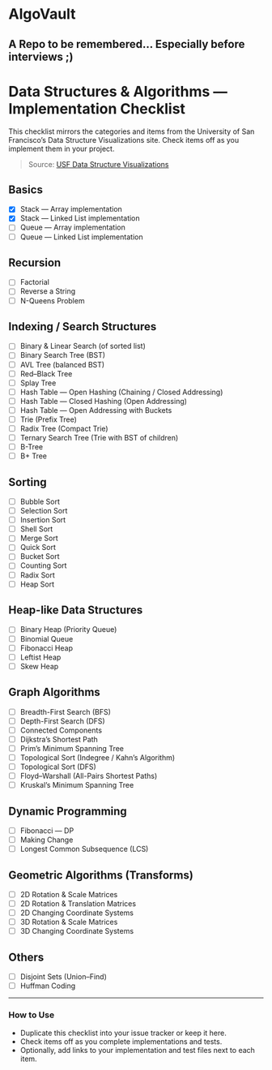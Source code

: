 # AlgoVault
## A Repo to be remembered... Especially before interviews ;)
# Data Structures & Algorithms — Implementation Checklist

This checklist mirrors the categories and items from the University of San Francisco’s Data Structure Visualizations site. Check items off as you implement them in your project.

> Source: [USF Data Structure Visualizations](https://www.cs.usfca.edu/~galles/visualization/Algorithms.html)

## Basics
- [x] Stack — Array implementation
- [x] Stack — Linked List implementation
- [ ] Queue — Array implementation
- [ ] Queue — Linked List implementation

## Recursion
- [ ] Factorial
- [ ] Reverse a String
- [ ] N-Queens Problem

## Indexing / Search Structures
- [ ] Binary & Linear Search (of sorted list)
- [ ] Binary Search Tree (BST)
- [ ] AVL Tree (balanced BST)
- [ ] Red–Black Tree
- [ ] Splay Tree
- [ ] Hash Table — Open Hashing (Chaining / Closed Addressing)
- [ ] Hash Table — Closed Hashing (Open Addressing)
- [ ] Hash Table — Open Addressing with Buckets
- [ ] Trie (Prefix Tree)
- [ ] Radix Tree (Compact Trie)
- [ ] Ternary Search Tree (Trie with BST of children)
- [ ] B-Tree
- [ ] B+ Tree

## Sorting
- [ ] Bubble Sort
- [ ] Selection Sort
- [ ] Insertion Sort
- [ ] Shell Sort
- [ ] Merge Sort
- [ ] Quick Sort
- [ ] Bucket Sort
- [ ] Counting Sort
- [ ] Radix Sort
- [ ] Heap Sort

## Heap-like Data Structures
- [ ] Binary Heap (Priority Queue)
- [ ] Binomial Queue
- [ ] Fibonacci Heap
- [ ] Leftist Heap
- [ ] Skew Heap

## Graph Algorithms
- [ ] Breadth-First Search (BFS)
- [ ] Depth-First Search (DFS)
- [ ] Connected Components
- [ ] Dijkstra’s Shortest Path
- [ ] Prim’s Minimum Spanning Tree
- [ ] Topological Sort (Indegree / Kahn’s Algorithm)
- [ ] Topological Sort (DFS)
- [ ] Floyd–Warshall (All-Pairs Shortest Paths)
- [ ] Kruskal’s Minimum Spanning Tree

## Dynamic Programming
- [ ] Fibonacci — DP
- [ ] Making Change
- [ ] Longest Common Subsequence (LCS)

## Geometric Algorithms (Transforms)
- [ ] 2D Rotation & Scale Matrices
- [ ] 2D Rotation & Translation Matrices
- [ ] 2D Changing Coordinate Systems
- [ ] 3D Rotation & Scale Matrices
- [ ] 3D Changing Coordinate Systems

## Others
- [ ] Disjoint Sets (Union–Find)
- [ ] Huffman Coding

---

### How to Use
- Duplicate this checklist into your issue tracker or keep it here.
- Check items off as you complete implementations and tests.
- Optionally, add links to your implementation and test files next to each item.
